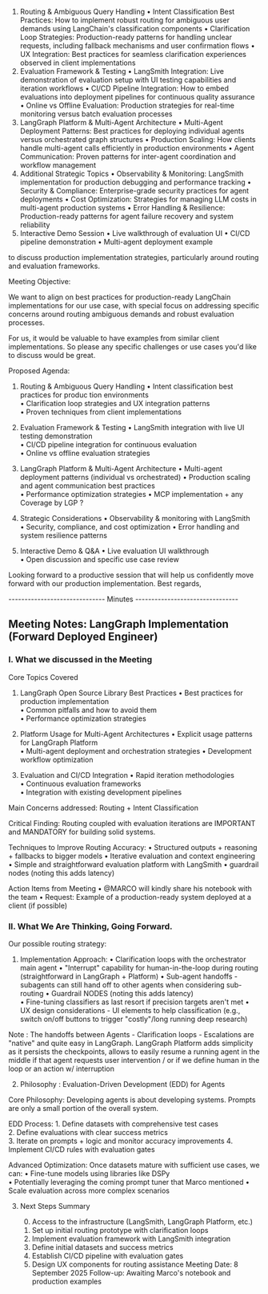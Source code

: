 1. Routing & Ambiguous Query Handling
	•	Intent Classification Best Practices: How to implement robust routing for ambiguous user demands using LangChain's classification components 	•	Clarification Loop Strategies: Production-ready patterns for handling unclear requests, including fallback mechanisms and user confirmation flows 	•	UX Integration: Best practices for seamless clarification experiences observed in client implementations 
2. Evaluation Framework & Testing
	•	LangSmith Integration: Live demonstration of evaluation setup with UI testing capabilities and iteration workflows 	•	CI/CD Pipeline Integration: How to embed evaluations into deployment pipelines for continuous quality assurance 	•	Online vs Offline Evaluation: Production strategies for real-time monitoring versus batch evaluation processes 
3. LangGraph Platform & Multi-Agent Architecture
	•	Multi-Agent Deployment Patterns: Best practices for deploying individual agents versus orchestrated graph structures 	•	Production Scaling: How clients handle multi-agent calls efficiently in production environments 	•	Agent Communication: Proven patterns for inter-agent coordination and workflow management 
4. Additional Strategic Topics
	•	Observability & Monitoring: LangSmith implementation for production debugging and performance tracking 	•	Security & Compliance: Enterprise-grade security practices for agent deployments 	•	Cost Optimization: Strategies for managing LLM costs in multi-agent production systems 	•	Error Handling & Resilience: Production-ready patterns for agent failure recovery and system reliability 
5. Interactive Demo Session
	•	Live walkthrough of evaluation UI	•	CI/CD pipeline demonstration	•	Multi-agent deployment example



to discuss production implementation strategies, particularly around routing and evaluation frameworks.

Meeting Objective:

We want to align on best practices for production-ready LangChain implementations for our use case, with special focus on addressing specific concerns around routing ambiguous demands and robust evaluation processes.

For us, it would be valuable to have examples from similar client implementations. So please any specific challenges or use cases you'd like to discuss would be great.

Proposed Agenda:
1. Routing & Ambiguous Query Handling 
	•	Intent classification best practices for produc tion environments	
    •	Clarification loop strategies and UX integration patterns	
    •	Proven techniques from client implementations

2. Evaluation Framework & Testing 
	•	LangSmith integration with live UI testing demonstration	
    •	CI/CD pipeline integration for continuous evaluation	
    •	Online vs offline evaluation strategies

3. LangGraph Platform & Multi-Agent Architecture
	•	Multi-agent deployment patterns (individual vs orchestrated)	•	Production scaling and agent communication best practices	
    •	Performance optimization strategies
    •	MCP implementation + any Coverage by LGP ? 

4. Strategic Considerations
	•	Observability & monitoring with LangSmith	
    •	Security, compliance, and cost optimization	
    •	Error handling and system resilience patterns

5. Interactive Demo & Q&A
	•	Live evaluation UI walkthrough	
    •	Open discussion and specific use case review

Looking forward to a productive session that will help us confidently move forward with our production implementation.
Best regards,


------------------------------ Minutes --------------------------------

## Meeting Notes: LangGraph Implementation (Forward Deployed Engineer) 

### I. What we discussed in the Meeting

Core Topics Covered
1. LangGraph Open Source Library Best Practices
	•	Best practices for production implementation	
	•	Common pitfalls and how to avoid them	
	•	Performance optimization strategies

2. Platform Usage for Multi-Agent Architectures
	•	Explicit usage patterns for LangGraph Platform	
	•	Multi-agent deployment and orchestration strategies	
	•	Development workflow optimization

3. Evaluation and CI/CD Integration
	•	Rapid iteration methodologies	
	•	Continuous evaluation frameworks	
	•	Integration with existing development pipelines

Main Concerns addressed: Routing + Intent Classification

Critical Finding: Routing coupled with evaluation iterations are IMPORTANT and MANDATORY for building solid systems.

Techniques to Improve Routing Accuracy:
	•	Structured outputs + reasoning + fallbacks to bigger models	
	•	Iterative evaluation and context engineering	
	•	Simple and straightforward evaluation platform with LangSmith	•	guardrail nodes (noting this adds latency)

Action Items from Meeting
	•	@MARCO will kindly share his notebook with the team	
	•	Request: Example of a production-ready system deployed at a client (if possible)

### II. What We Are Thinking, Going Forward.

Our possible routing strategy:

1. Implementation Approach:
	•	Clarification loops with the orchestrator main agent
	•	"Interrupt" capability for human-in-the-loop during routing (straightforward in LangGraph + Platform)
	•	Sub-agent handoffs - subagents can still hand off to other agents when considering sub-routing
	•	Guardrail NODES (noting this adds latency)	
	•	Fine-tuning classifiers as last resort if precision targets aren't met
	•	UX design considerations - UI elements to help classification (e.g., switch on/off buttons to trigger "costly"/long running deep research)

Note : 
The handoffs between Agents - Clarification loops - Escalations are "native" and quite easy in LangGraph.
LangGraph Platform adds simplicity as it persists the checkpoints, allows to easily resume a running agent in the middle  if that agent requests user intervention / or if we define human in the loop or an action w/ interruption 

2. Philosophy : Evaluation-Driven Development (EDD) for Agents

Core Philosophy:
Developing agents is about developing systems. Prompts are only a small portion of the overall system.

EDD Process:
	1.	Define datasets with comprehensive test cases	
	2.	Define evaluations with clear success metrics	
	3.	Iterate on prompts + logic and monitor accuracy improvements	4.	Implement CI/CD rules with evaluation gates

Advanced Optimization:
Once datasets mature with sufficient use cases, we can:
	•	Fine-tune models using libraries like DSPy	
	•	Potentially leveraging the coming prompt tuner that Marco mentioned	
	•	Scale evaluation across more complex scenarios

3. Next Steps Summary

	0. Access to the infrastructure (LangSmith, LangGraph Platform, etc.)
	1.	Set up initial routing prototype with clarification loops	
	2.	Implement evaluation framework with LangSmith integration	
	3.	Define initial datasets and success metrics	
	4.	Establish CI/CD pipeline with evaluation gates	
	5.	Design UX components for routing assistance
Meeting Date: 8 September 2025
Follow-up: Awaiting Marco's notebook and production examples